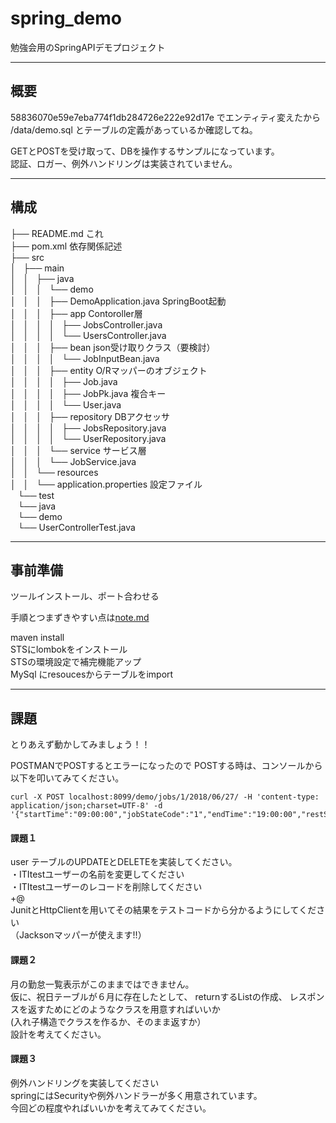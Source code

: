 # spring_demo

勉強会用のSpringAPIデモプロジェクト  

---
## 概要

58836070e59e7eba774f1db284726e222e92d17e でエンティティ変えたから  
/data/demo.sql とテーブルの定義があっているか確認してね。

GETとPOSTを受け取って、DBを操作するサンプルになっています。  
認証、ロガー、例外ハンドリングは実装されていません。

---
## 構成
├── README.md	                    これ  
├── pom.xml		                     依存関係記述  
├── src  
│   ├── main  
│   │   ├── java  
│   │   │   └── demo  
│   │   │       ├── DemoApplication.java      SpringBoot起動  
│   │   │       ├── app							Contoroller層  
│   │   │       │   ├── JobsController.java  
│   │   │       │   └── UsersController.java  
│   │   │       ├── bean							json受け取りクラス（要検討）  
│   │   │       │   └── JobInputBean.java  
│   │   │       ├── entity						O/Rマッパーのオブジェクト  
│   │   │       │   ├── Job.java  
│   │   │       │   ├── JobPk.java				複合キー  
│   │   │       │   └── User.java  
│   │   │       ├── repository					DBアクセッサ  
│   │   │       │   ├── JobsRepository.java  
│   │   │       │   └── UserRepository.java  
│   │   │       └── service						サービス層  
│   │   │           └── JobService.java  
│   │   └── resources  
│   │       └── application.properties			設定ファイル  
   └── test  
       └── java  
           └── demo  
               └── UserControllerTest.java  

---
## 事前準備

ツールインストール、ポート合わせる  

手順とつまずきやすい点は[note.md](note.md)

maven install  
STSにlombokをインストール  
STSの環境設定で補完機能アップ  
MySql にresoucesからテーブルをimport  

---
## 課題
とりあえず動かしてみましょう！！

POSTMANでPOSTするとエラーになったので
POSTする時は、コンソールから以下を叩いてみてください。

```
curl -X POST localhost:8099/demo/jobs/1/2018/06/27/ -H 'content-type: application/json;charset=UTF-8' -d '{"startTime":"09:00:00","jobStateCode":"1","endTime":"19:00:00","restStartTime":"","restEndTime":"","jobStateName":""}'
```

#### 課題１
user テーブルのUPDATEとDELETEを実装してください。  
・ITItestユーザーの名前を変更してください  
・ITItestユーザーのレコードを削除してください  
+@  
JunitとHttpClientを用いてその結果をテストコードから分かるようにしてください  
（Jacksonマッパーが使えます!!）  

#### 課題２  
月の勤怠一覧表示がこのままではできません。  
仮に、祝日テーブルが６月に存在したとして、
returnするListの作成、
レスポンスを返すためにどのようなクラスを用意すればいいか  
(入れ子構造でクラスを作るか、そのまま返すか）  
設計を考えてください。  

#### 課題３  
例外ハンドリングを実装してください  
springにはSecurityや例外ハンドラーが多く用意されています。  
今回どの程度やればいいかを考えてみてください。
